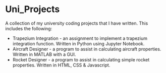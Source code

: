 # Uni_Projects

A collection of my university coding projects that I have written. This includes the following:

- Trapezium Integration - an assignment to implement a trapezium integration function. Written in Python using Jupyter Notebook.
- Aircraft Designer - a program to assist in calculating aircraft properties. Written in MATLAB with a GUI.
- Rocket Designer - a program to assist in calculating simple rocket properties. Written in HTML, CSS & Javascript.
